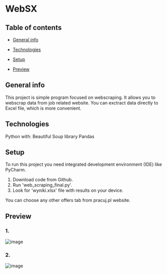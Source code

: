 # WebSX

## Table of contents
* [General info](#general-info)
* [Technologies](#technologies)

* [Setup](#setup)
* [Preview](#preview)

## General info
This project is simple program focused on webscraping. It allows you to webscrap data from job related website. You can exctract data directly to Excel file, which is more convenient.
	
## Technologies
Python with:
Beautiful Soup library
Pandas
	
## Setup
To run this project you need integrated development environment (IDE) like PyCharm.

1. Download code from Github.
2. Run 'web_scraping_final.py'.
3. Look for 'wyniki.xlsx' file with results on your device.

You can choose any other offers tab from pracuj.pl website. 

## Preview

### 1.
![image](https://github.com/ioyukio/Webscraping/assets/97444555/595df142-a0a7-40aa-815f-732d5edbdb0c)

### 2.

![image](https://github.com/ioyukio/Webscraping/assets/97444555/662cff0f-1eda-4950-8e14-3148addbd135)

